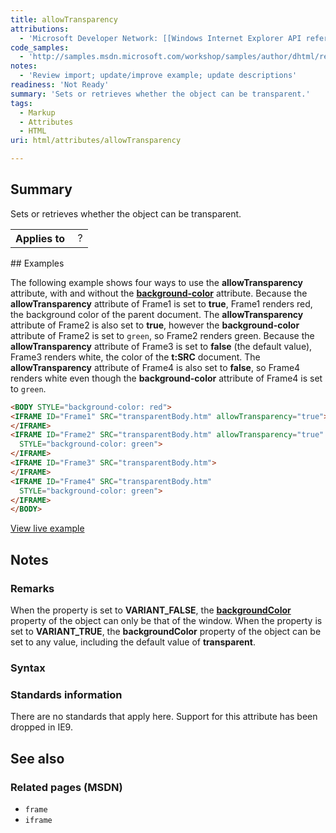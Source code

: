 ```yaml
---
title: allowTransparency
attributions:
  - 'Microsoft Developer Network: [[Windows Internet Explorer API reference](http://msdn.microsoft.com/en-us/library/ie/hh828809%28v=vs.85%29.aspx) Article]'
code_samples:
  - 'http://samples.msdn.microsoft.com/workshop/samples/author/dhtml/refs/allowTransparency.htm'
notes:
  - 'Review import; update/improve example; update descriptions'
readiness: 'Not Ready'
summary: 'Sets or retrieves whether the object can be transparent.'
tags:
  - Markup
  - Attributes
  - HTML
uri: html/attributes/allowTransparency

---
```

## <span>Summary</span>

Sets or retrieves whether the object can be transparent.

<table class="wikitable">
<tr>
<th>
Applies to

</th>
<td>
 ?

</td>
</tr>
</table>
## <span>Examples</span>

The following example shows four ways to use the **allowTransparency** attribute, with and without the [**background-color**](/css/properties/background-color) attribute. Because the **allowTransparency** attribute of Frame1 is set to **true**, Frame1 renders red, the background color of the parent document. The **allowTransparency** attribute of Frame2 is also set to **true**, however the **background-color** attribute of Frame2 is set to `green`, so Frame2 renders green. Because the **allowTransparency** attribute of Frame3 is set to **false** (the default value), Frame3 renders white, the color of the **t:SRC** document. The **allowTransparency** attribute of Frame4 is also set to **false**, so Frame4 renders white even though the **background-color** attribute of Frame4 is set to `green`.

``` html
<BODY STYLE="background-color: red">
<IFRAME ID="Frame1" SRC="transparentBody.htm" allowTransparency="true">
</IFRAME>
<IFRAME ID="Frame2" SRC="transparentBody.htm" allowTransparency="true"
  STYLE="background-color: green">
</IFRAME>
<IFRAME ID="Frame3" SRC="transparentBody.htm">
</IFRAME>
<IFRAME ID="Frame4" SRC="transparentBody.htm"
  STYLE="background-color: green">
</IFRAME>
</BODY>
```

[View live example](http://samples.msdn.microsoft.com/workshop/samples/author/dhtml/refs/allowTransparency.htm)

## <span>Notes</span>

### <span>Remarks</span>

When the property is set to **VARIANT\_FALSE**, the [**backgroundColor**](/css/properties/background-color) property of the object can only be that of the window. When the property is set to **VARIANT\_TRUE**, the **backgroundColor** property of the object can be set to any value, including the default value of **transparent**.

### <span>Syntax</span>

### <span>Standards information</span>

There are no standards that apply here. Support for this attribute has been dropped in IE9.

## <span>See also</span>

### <span>Related pages (MSDN)</span>

-   `frame`
-   `iframe`
